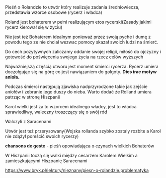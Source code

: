 Pieśń o Rolandzie to utwór który realizuje zadania średniowiecza, przedstawia wzorce osobowe (rycerz i władca)

Roland jest bohaterem w pełni realizującym etos rycerski(Zasady jakimi rycerz kierował się w życiu)

Nie jest też Bohaterem idealnym ponieważ przez swoją pyche i dumę z powodu  tego ze nie chcial wezwac pomocy skazał swoich ludzi na śmierć.

Do cech pozytywnych zaliczamy oddanie swojej religii, miłość do ojczyzny i gotowość do poświęcenia swojego życia na rzecz celów wyższych

Najważniejszą częścią utworu jest moment śmierci rycerza. Rycerz umiera doczołgując się na górę co jest nawiązaniem do golgoty. **Dies irae motyw anioła.**

Podczas śmierci następują zjawiska nadprzyrodzone takie jak zejście aniołów i zebranie jego duszy do nieba. Warto dodać że Rolland umiera patrząc w stronę Hiszpanii

Karol wielki jest za to wzorcem idealnego władcy, jest to władca sprawiedliwy, waleczny troszczący się o swój ród 


Walczyli z Saracenami

Utwór jest też przerysowany(Wojska rollanda szybko zostaly rozbite a Karol nie zdążył pomścić swoich rycerzy)


**chansons de geste** - pieśń opowiadająca o czynach wielkich Bohaterów



W Hiszpanii toczą się walki między cesarzem Karolem Wielkim a zamieszkującymi Hiszpanię Saracenami  
  
https://www.bryk.pl/lektury/nieznany/piesn-o-rolandzie.problematyka